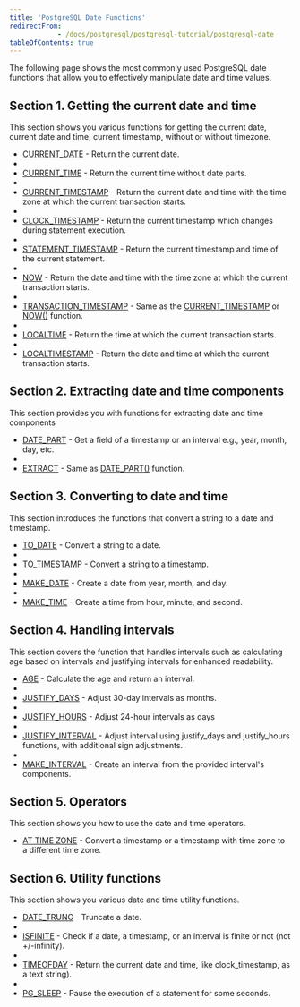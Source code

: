 ```yaml
---
title: 'PostgreSQL Date Functions'
redirectFrom:
            - /docs/postgresql/postgresql-tutorial/postgresql-date
tableOfContents: true
---
```



The following page shows the most commonly used PostgreSQL date functions that allow you to effectively manipulate date and time values.

## Section 1. Getting the current date and time

This section shows you various functions for getting the current date, current date and time, current timestamp, without or without timezone.

- [CURRENT_DATE](/docs/postgresql/postgresql-date-functions/postgresql-current_date) - Return the current date.
-
- [CURRENT_TIME](/docs/postgresql/postgresql-date-functions/postgresql-current_time) - Return the current time without date parts.
-
- [CURRENT_TIMESTAMP](/docs/postgresql/postgresql-date-functions/postgresql-current_timestamp) - Return the current date and time with the time zone at which the current transaction starts.
-
- [CLOCK_TIMESTAMP](/docs/postgresql/postgresql-date-functions/postgresql-clock_timestamp) - Return the current timestamp which changes during statement execution.
-
- [STATEMENT_TIMESTAMP](/docs/postgresql/postgresql-date-functions/postgresql-statement_timestamp) - Return the current timestamp and time of the current statement.
-
- [NOW](/docs/postgresql/postgresql-date-functions/postgresql-now) - Return the date and time with the time zone at which the current transaction starts.
-
- [TRANSACTION_TIMESTAMP](/docs/postgresql/postgresql-date-functions/postgresql-current_timestamp) - Same as the [CURRENT_TIMESTAMP](/docs/postgresql/postgresql-date-functions/postgresql-current_timestamp) or [NOW()](/docs/postgresql/postgresql-date-functions/postgresql-now) function.
-
- [LOCALTIME](/docs/postgresql/postgresql-date-functions/postgresql-localtime) - Return the time at which the current transaction starts.
-
- [LOCALTIMESTAMP](/docs/postgresql/postgresql-date-functions/postgresql-localtimestamp) - Return the date and time at which the current transaction starts.

## Section 2. Extracting date and time components

This section provides you with functions for extracting date and time components

- [DATE_PART](/docs/postgresql/postgresql-date-functions/postgresql-date_part) - Get a field of a timestamp or an interval e.g., year, month, day, etc.
-
- [EXTRACT](/docs/postgresql/postgresql-date-functions/postgresql-extract) - Same as [DATE_PART()](/docs/postgresql/postgresql-date-functions/postgresql-date_part) function.

## Section 3. Converting to date and time

This section introduces the functions that convert a string to a date and timestamp.

- [TO_DATE](/docs/postgresql/postgresql-date-functions/postgresql-to_date) - Convert a string to a date.
-
- [TO_TIMESTAMP](/docs/postgresql/postgresql-date-functions/postgresql-to_timestamp) - Convert a string to a timestamp.
-
- [MAKE_DATE](/docs/postgresql/postgresql-date-functions/postgresql-make_date) - Create a date from year, month, and day.
-
- [MAKE_TIME](/docs/postgresql/postgresql-date-functions/postgresql-make_time) - Create a time from hour, minute, and second.

## Section 4. Handling intervals

This section covers the function that handles intervals such as calculating age based on intervals and justifying intervals for enhanced readability.

- [AGE](/docs/postgresql/postgresql-date-functions/postgresql-age) - Calculate the age and return an interval.
-
- [JUSTIFY_DAYS](/docs/postgresql/postgresql-date-functions/postgresql-justify_days) - Adjust 30-day intervals as months.
-
- [JUSTIFY_HOURS](/docs/postgresql/postgresql-date-functions/postgresql-justify_hours) - Adjust 24-hour intervals as days
-
- [JUSTIFY_INTERVAL](/docs/postgresql/postgresql-date-functions/postgresql-justify_interval) - Adjust interval using justify_days and justify_hours functions, with additional sign adjustments.
-
- [MAKE_INTERVAL](/docs/postgresql/postgresql-date-functions/postgresql-make_interval) - Create an interval from the provided interval's components.

## Section 5. Operators

This section shows you how to use the date and time operators.

- [AT TIME ZONE](/docs/postgresql/postgresql-date-functions/postgresql-at-time-zone) - Convert a timestamp or a timestamp with time zone to a different time zone.

## Section 6. Utility functions

This section shows you various date and time utility functions.

- [DATE_TRUNC](/docs/postgresql/postgresql-date-functions/postgresql-date_trunc) - Truncate a date.
-
- [ISFINITE](/docs/postgresql/postgresql-date-functions/postgresql-isfinite) - Check if a date, a timestamp, or an interval is finite or not (not +/-infinity).
-
- [TIMEOFDAY](/docs/postgresql/postgresql-date-functions/postgresql-timeofday) - Return the current date and time, like clock_timestamp, as a text string).
-
- [PG_SLEEP](/docs/postgresql/postgresql-date-functions/postgresql-pg_sleep) - Pause the execution of a statement for some seconds.
